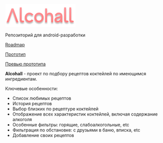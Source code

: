 ![logo](Alcohall.png)

Репозиторий для android-разработки

[Roadmap](https://docs.google.com/document/d/15bXLmbtc881bv2jt1gGz0ecm2aCsXS1C6TJivLX6Tbs/edit?usp=sharing)

[Прототип](https://www.figma.com/proto/hZVYO5mYISRsu7l3EePGMc/Alcohall?node-id=21%3A298&viewport=188,552,0.31530895829200745&scaling=scale-down)

[Превью прототипа](https://youtu.be/VqG-Ymbw4aQ)

<b>Alcohall</b> - проект по подбору рецептов коктейлей по имеющимся ингредиентам.

Ключевые особенности:
- Список любимых рецептов
- История рецептов
- Выбор близких по рецептуре коктейлей
- Отображение всех характеристик коктейлей, включая содержание алкоголя
- Особенные фильтры: горящие, слабоалкогольные, etc
- Фильтрация по обстановке: с друзьями в баню, вписка, etc
- Добавление своих рецептов

